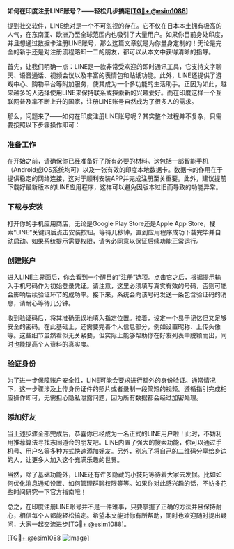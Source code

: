 **如何在印度注册LINE账号？——轻松几步搞定[[TG💪+ @esim1088](https://t.me/s/esim1088)]**

提到社交软件，LINE绝对是一个不可忽视的存在。它不仅在日本本土拥有极高的人气，在东南亚、欧洲乃至全球范围内也吸引了大量用户。如果你目前身处印度，并且想通过数据卡注册LINE账号，那么这篇文章就是为你量身定制的！无论是完全的新手还是对注册流程略知一二的朋友，都可以从本文中获得清晰的指导。

首先，让我们明确一点：LINE是一款非常受欢迎的即时通讯工具，它支持文字聊天、语音通话、视频会议以及丰富的表情包和贴纸功能。此外，LINE还提供了游戏中心、购物平台等附加服务，使其成为一个多功能的生活助手。正因为如此，越来越多的人选择使用LINE来保持联系或探索新的兴趣爱好。而在印度这样一个互联网普及率不断上升的国家，注册LINE账号自然成为了很多人的需求。

那么，问题来了——如何在印度注册LINE账号呢？其实整个过程并不复杂，只需要按照以下步骤操作即可：

### 准备工作

在开始之前，请确保你已经准备好了所有必要的材料。这包括一部智能手机（Android或iOS系统均可）以及一张有效的印度本地数据卡。数据卡的作用在于提供稳定的网络连接，这对于顺利安装APP并完成注册至关重要。此外，建议提前下载好最新版本的LINE应用程序，这样可以避免因版本过旧而导致的功能异常。

### 下载与安装

打开你的手机应用商店，无论是Google Play Store还是Apple App Store，搜索“LINE”关键词后点击安装按钮。等待几秒钟，直到应用程序成功下载完毕并自动启动。如果系统提示需要权限，请务必同意以保证后续功能正常运行。

### 创建账户

进入LINE主界面后，你会看到一个醒目的“注册”选项。点击它之后，根据提示输入手机号码作为初始登录凭证。请注意，这里必须填写真实有效的号码，否则可能会影响后续验证环节的成功率。接下来，系统会向该号码发送一条包含验证码的消息，请耐心等待几分钟。

收到验证码后，将其准确无误地填入指定位置。接着，设定一个易于记忆但又足够安全的密码。在此基础上，还需要完善个人信息部分，例如设置昵称、上传头像等。这些细节虽然看似无关紧要，但实际上能够帮助你在好友列表中脱颖而出，同时也能提高个人资料的真实度。

### 验证身份

为了进一步保障账户安全性，LINE可能会要求进行额外的身份验证。通常情况下，这一步骤涉及上传身份证件的照片或者录制一段简短的视频。遵循指引完成相应操作即可，无需担心隐私泄露问题，因为所有数据都会经过加密处理。

### 添加好友

当上述步骤全部完成后，恭喜你已经成为一名正式的LINE用户啦！此时，不妨利用推荐算法寻找志同道合的朋友吧。LINE内置了强大的搜索功能，你可以通过手机号、用户名等多种方式快速添加好友。另外，别忘了将自己的二维码分享给身边的人，让更多人加入这个充满乐趣的世界。

当然，除了基础功能外，LINE还有许多隐藏的小技巧等待着大家去发掘。比如如何优化消息通知设置、如何管理群聊权限等等。如果你对此感兴趣的话，不妨多花些时间研究一下官方指南哦！

总之，在印度注册LINE账号并不是一件难事，只要掌握了正确的方法并且保持耐心，相信每个人都能轻松搞定。希望本文能对你有所帮助，同时也欢迎随时提出疑问，大家一起交流进步[[TG💪+ @esim1088](https://t.me/s/esim1088)]。

[[TG💪+ @esim1088](https://t.me/s/esim1088) ![Image](https://i.postimg.cc/4NQfJmqS/Snipaste-2025-05-13-00-14-12.png)]